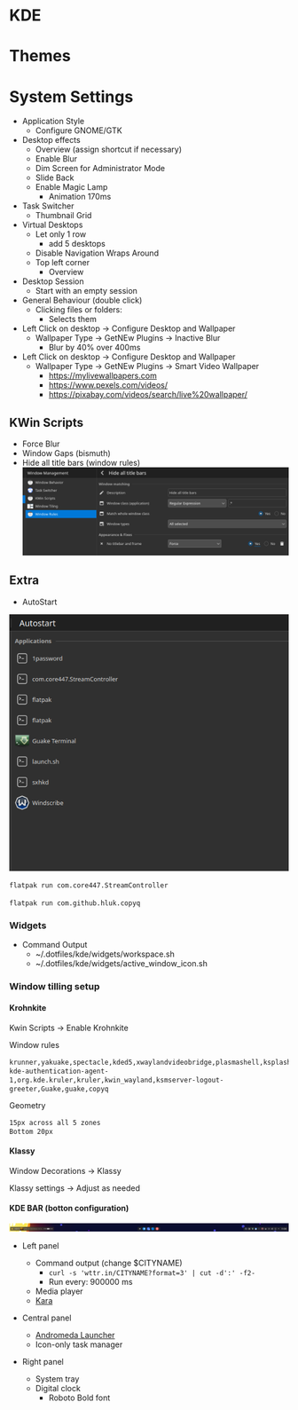 # KDE

# Themes

# System Settings

- Application Style
  - Configure GNOME/GTK
- Desktop effects
  - Overview (assign shortcut if necessary)
  - Enable Blur
  - Dim Screen for Administrator Mode
  - Slide Back
  - Enable Magic Lamp
    - Animation 170ms
  <!-- - Enable Wobby Windows -->
    <!-- - Uncheck Wobbly when resizing. -->
- Task Switcher
  - Thumbnail Grid
- Virtual Desktops
  - Let only 1 row
    - add 5 desktops
  - Disable Navigation Wraps Around
  - Top left corner
    - Overview
- Desktop Session
  - Start with an empty session
- General Behaviour (double click)
  - Clicking files or folders:
    - Selects them
- Left Click on desktop -> Configure Desktop and Wallpaper
  - Wallpaper Type -> GetNEw Plugins -> Inactive Blur
    - Blur by 40% over 400ms
- Left Click on desktop -> Configure Desktop and Wallpaper
  - Wallpaper Type -> GetNEw Plugins -> Smart Video Wallpaper
    - <https://mylivewallpapers.com>
    - <https://www.pexels.com/videos/>
    - <https://pixabay.com/videos/search/live%20wallpaper/>

## KWin Scripts

- Force Blur
- Window Gaps (bismuth)
- Hide all title bars (window rules)
  ![alt text](../../assets/hide-all-titleBars.png)

## Extra

- AutoStart

![alt text](../../assets/autostartkde.png)

```
flatpak run com.core447.StreamController

flatpak run com.github.hluk.copyq
```

### Widgets

- Command Output
  - ~/.dotfiles/kde/widgets/workspace.sh
  - ~/.dotfiles/kde/widgets/active_window_icon.sh
  
### Window tilling setup

#### Krohnkite
Kwin Scripts -> Enable Krohnkite

Window rules
```
krunner,yakuake,spectacle,kded5,xwaylandvideobridge,plasmashell,ksplashqml,org.kde.plasmashell,org.kde.polkit-kde-authentication-agent-1,org.kde.kruler,kruler,kwin_wayland,ksmserver-logout-greeter,Guake,guake,copyq
```
Geometry
```
15px across all 5 zones
Bottom 20px
```

#### Klassy
Window Decorations -> Klassy

Klassy settings -> Adjust as needed 


#### KDE BAR (botton configuration)

![picture 0](../../images/e310456c98fb11e992d577616d0c6ab6978883afed5f4f208c51c19c285110ea.png)  

- Left panel
  - Command output (change $CITYNAME)
    - `curl -s 'wttr.in/CITYNAME?format=3' | cut -d':' -f2-`
    - Run every: 900000 ms
  - Media player
  - [Kara](https://github.com/dhruv8sh/kara/)

- Central panel
  - [Andromeda Launcher](https://github.com/EliverLara/AndromedaLauncher)
  - Icon-only task manager

- Right panel
  - System tray
  - Digital clock
    - Roboto Bold font